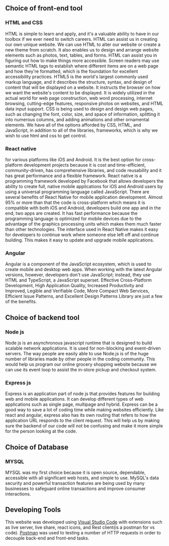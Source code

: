 ## Choice of front-end tool
### HTML and CSS
HTML is simple to learn and apply, and it's a valuable ability to have in our toolbox if we ever need to switch careers. HTML can assist us in creating our own unique website. We can use HTML to alter our website or create a new theme from scratch. It also enables us to design and arrange website elements such as photos, text, tables, and forms. HTML can assist you in figuring out how to make things more accessible. Screen readers may use semantic HTML tags to establish where different items are on a web page and how they're formatted, which is the foundation for excellent accessibility practices. HTML5 is the world's largest commonly used markup language, and it describes the structure, syntax, and design of content that will be displayed on a website. It instructs the browser on how we want the website's content to be displayed. It is widely utilized in the actual world for web page construction, web word processing, internet browsing, cutting-edge features, responsive photos on websites, and HTML data input support. CSS is being used to design and design web pages, such as changing the font, color, size, and space of information, splitting it into numerous columns, and adding animations and other ornamental elements. We have all of the options afforded by CSS, HTML, and JavaScript, in addition to all of the libraries, frameworks, which is why we wish to use html and css to get control.

### React native
for various platforms like iOS and Android. It is the best option for cross-platform development projects because it is cost and time-efficient, community-driven, has comprehensive libraries, and code reusability and it has great performance and a flexible framework. React native is a programming framework developed by Facebook that allows developers the ability to create full, native mobile applications for iOS and Android users by using a universal programming language called JavaScript. 
There are several benefits of React Native for mobile application development. Almost 95% or more than that the code is cross-platform which means it is compatible with both iOS and Android, developers build one app and in the end, two apps are created. It has fast performance because the programming language is optimized for mobile devices due to the advantage of the graphics processing units which makes them much faster than other technologies. The interface used in React Native makes it easy for developers to continue work where someone else left off and continue building. This makes it easy to update and upgrade mobile applications. 

### Angular
Angular is a component of the JavaScript ecosystem, which is used to create mobile and desktop web apps. When working with the latest Angular versions, however, developers don't use JavaScript; instead, they use HTML and TypeScript, a JavaScript superset. Effective Cross-Platform Development, High Application Quality, Increased Productivity and Improved, Legible and Verifiable Code, More Compact Web Services, Efficient Issue Patterns, and Excellent Design Patterns Library are just a few of the benefits.

## Choice of backend tool
### Node js
Node js is an asynchronous javascript runtime that is designed to build scalable network applications. It is used for non-blocking and event-driven servers. The way people are easily able to use Node.js is of the huge number of libraries made by other people in the coding community. This would help us program our online grocery shopping website because we can use its event loop to assist the in-store pickup and checkout system. 


### Express js
Express is an application part of node js that provides features for building web and mobile applications. It can develop different types of web applications such as single page, multipage and hybrid. Express can be a good way to save a lot of coding time while making websites efficiently. Like react and angular, express also has its own routing that refers to how the application URL responds to the client request. This will help us by making sure the backend of our code will not be confusing and make it more simple for the person looking at the code.

## Choice of Database
### MYSQL
MYSQL was my first choice because it is open source, dependable, accessible with all significant web hosts, and simple to use. MySQL's data security and powerful transaction features are being used by many businesses to safeguard online transactions and improve consumer interactions.


## Developing Tools

This website was developed using [Visual Studio Code](https://code.visualstudio.com/) with extensions such as live server, live share, react icons, and Rest client(is a postman for vs code). [Postman](https://www.postman.com/) was used to testing a number of HTTP requests in order to decouple back-end and front-end tasks.

